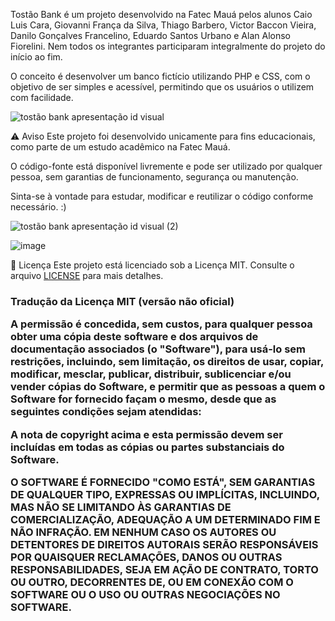 Tostão Bank é um projeto desenvolvido na Fatec Mauá pelos alunos Caio Luis Cara, Giovanni França da Silva, Thiago Barbero, Victor Baccon Vieira, Danilo Gonçalves Francelino, Eduardo Santos Urbano e Alan Alonso Fiorelini. Nem todos os integrantes participaram integralmente do projeto do início ao fim.

O conceito é desenvolver um banco fictício utilizando PHP e CSS, com o objetivo de ser simples e acessível, permitindo que os usuários o utilizem com facilidade.

![tostão bank apresentação id visual](https://github.com/user-attachments/assets/afdfeaac-6484-4a4a-907a-c4432aed3363)

⚠️ Aviso
Este projeto foi desenvolvido unicamente para fins educacionais, como parte de um estudo acadêmico na Fatec Mauá.

O código-fonte está disponível livremente e pode ser utilizado por qualquer pessoa, sem garantias de funcionamento, segurança ou manutenção.

Sinta-se à vontade para estudar, modificar e reutilizar o código conforme necessário. :)

![tostão bank apresentação id visual (2)](https://github.com/user-attachments/assets/8d33c94b-87a6-4626-af62-7d3159027342)

![image](https://github.com/user-attachments/assets/be8fa3a1-f028-4f88-9955-ed3e4981c123)


📄 Licença
Este projeto está licenciado sob a Licença MIT. Consulte o arquivo [LICENSE](./LICENSE) para mais detalhes.

<h3>Tradução da Licença MIT (versão não oficial)

A permissão é concedida, sem custos, para qualquer pessoa obter uma cópia deste software e dos arquivos de documentação associados (o "Software"), para usá-lo sem restrições, incluindo, sem limitação, os direitos de usar, copiar, modificar, mesclar, publicar, distribuir, sublicenciar e/ou vender cópias do Software, e permitir que as pessoas a quem o Software for fornecido façam o mesmo, desde que as seguintes condições sejam atendidas:

A nota de copyright acima e esta permissão devem ser incluídas em todas as cópias ou partes substanciais do Software.

O SOFTWARE É FORNECIDO "COMO ESTÁ", SEM GARANTIAS DE QUALQUER TIPO, EXPRESSAS OU IMPLÍCITAS, INCLUINDO, MAS NÃO SE LIMITANDO ÀS GARANTIAS DE COMERCIALIZAÇÃO, ADEQUAÇÃO A UM DETERMINADO FIM E NÃO INFRAÇÃO. EM NENHUM CASO OS AUTORES OU DETENTORES DE DIREITOS AUTORAIS SERÃO RESPONSÁVEIS POR QUAISQUER RECLAMAÇÕES, DANOS OU OUTRAS RESPONSABILIDADES, SEJA EM AÇÃO DE CONTRATO, TORTO OU OUTRO, DECORRENTES DE, OU EM CONEXÃO COM O SOFTWARE OU O USO OU OUTRAS NEGOCIAÇÕES NO SOFTWARE.</h3>
